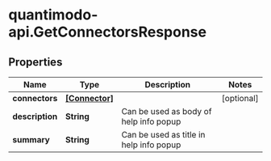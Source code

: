 # quantimodo-api.GetConnectorsResponse

## Properties
Name | Type | Description | Notes
------------ | ------------- | ------------- | -------------
**connectors** | [**[Connector]**](Connector.md) |  | [optional] 
**description** | **String** | Can be used as body of help info popup | 
**summary** | **String** | Can be used as title in help info popup | 


